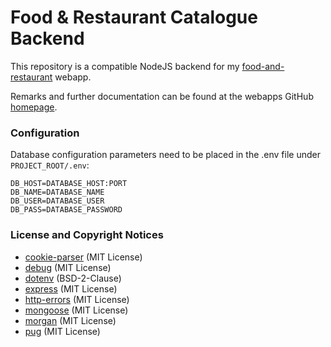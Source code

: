 # Food & Restaurant Catalogue Backend

This repository is a compatible NodeJS backend for my [food-and-restaurant](https://github.com/erdalpekel/food-and-restaurant) webapp.

Remarks and further documentation can be found at the webapps GitHub [homepage](https://github.com/erdalpekel/food-and-restaurant).

### Configuration
Database configuration parameters need to be placed in the .env file under `PROJECT_ROOT/.env`:
```
DB_HOST=DATABASE_HOST:PORT
DB_NAME=DATABASE_NAME
DB_USER=DATABASE_USER
DB_PASS=DATABASE_PASSWORD
```

 ### License and Copyright Notices
 * [cookie-parser](https://github.com/expressjs/cookie-parser) (MIT License)
 * [debug](https://github.com/visionmedia/debug) (MIT License)
 * [dotenv](https://github.com/motdotla/dotenv) (BSD-2-Clause)
 * [express](https://github.com/expressjs/express) (MIT License)
 * [http-errors](https://github.com/jshttp/http-errors) (MIT License)
 * [mongoose](https://github.com/Automattic/mongoose) (MIT License)
 * [morgan](https://github.com/expressjs/morgan) (MIT License)
 * [pug](https://github.com/pugjs/pug) (MIT License)